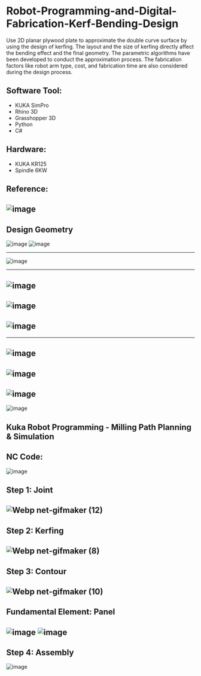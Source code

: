 # Robot-Programming-and-Digital-Fabrication-Kerf-Bending-Design
Use 2D planar plywood plate to approximate the double curve surface by using the design of kerfing. The layout and the size of kerfing directly affect the bending effect and the final geometry. The parametric algorithms have been developed to conduct the approximation process. The fabrication factors like robot arm type, cost, and fabrication time are also considered during the design process.  

## Software Tool: 
- KUKA SimPro 
- Rhino 3D
- Grasshopper 3D
- Python
- C#

## Hardware:
- KUKA KR125
- Spindle 6KW


## Reference:
![image](https://user-images.githubusercontent.com/65818525/130509421-a4fe4dca-8978-442c-9160-20d0bf05a74f.png)
---
## Design Geometry
![image](https://user-images.githubusercontent.com/65818525/131262415-160e74d5-c21a-47a8-a78c-61022d4db447.png) ![image](https://user-images.githubusercontent.com/65818525/131262518-32b023b1-504c-4d12-bf6c-89d0e49185a3.png)


---
![image](https://user-images.githubusercontent.com/65818525/130509467-6feb10e0-871e-4085-ae1d-efc5dccdfdf5.png)

---
![image](https://user-images.githubusercontent.com/65818525/130509507-6c967177-66c5-4677-ac22-d671e6ba318c.png)
---
![image](https://user-images.githubusercontent.com/65818525/130509551-87ab5944-c8c6-4c11-a02d-0f2c09a8a413.png)
---
![image](https://user-images.githubusercontent.com/65818525/131265100-cdd4516e-77f9-4e8e-8741-561072964bed.png)
---

---
![image](https://user-images.githubusercontent.com/65818525/130510350-e5cbeb0e-4e35-47c9-b169-5bfbc9493e8a.png)
---
![image](https://user-images.githubusercontent.com/65818525/130510372-1acccc90-760d-4846-8a4e-2b34d502aa4a.png)
---
![image](https://user-images.githubusercontent.com/65818525/130510424-feab614c-7d2d-48ab-8b59-b6826d12e304.png)
---
![image](https://user-images.githubusercontent.com/65818525/130510441-6b0f126d-b76d-42e3-b136-89a17533f5ed.png)


## Kuka Robot Programming - Milling Path Planning & Simulation 
## NC Code:
![image](https://user-images.githubusercontent.com/65818525/131265592-8cac066e-0781-4432-8249-68340d4d3c0b.png)


## Step 1: Joint
![Webp net-gifmaker (12)](https://user-images.githubusercontent.com/65818525/131265255-4bd3430d-0cce-459b-9736-8e50ca286aac.gif)
---
## Step 2: Kerfing
![Webp net-gifmaker (8)](https://user-images.githubusercontent.com/65818525/131340266-d42bd8f7-a85d-4007-8fda-26077d25021e.gif)
---
## Step 3: Contour
![Webp net-gifmaker (10)](https://user-images.githubusercontent.com/65818525/131264716-a17d94c1-e6ec-497d-8e76-921d1c87cd6a.gif)
---
## Fundamental Element: Panel
![image](https://user-images.githubusercontent.com/65818525/131265542-ec76bcdc-c5e3-41fe-b7d3-a83dd16f9821.png) ![image](https://user-images.githubusercontent.com/65818525/131265555-a3d538cc-2f20-4083-bdf2-29f311f801db.png)
---
## Step 4: Assembly
![image](https://user-images.githubusercontent.com/65818525/131265491-afec017d-132f-4610-aa3e-5e56a2197758.png)



